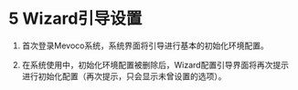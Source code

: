 # 5 Wizard引导设置

1. 首次登录Mevoco系统，系统界面将引导进行基本的初始化环境配置。

2. 在系统使用中，初始化环境配置被删除后，Wizard配置引导界面将再次提示进行初始化配置（再次提示，只会显示未曾设置的选项）。
